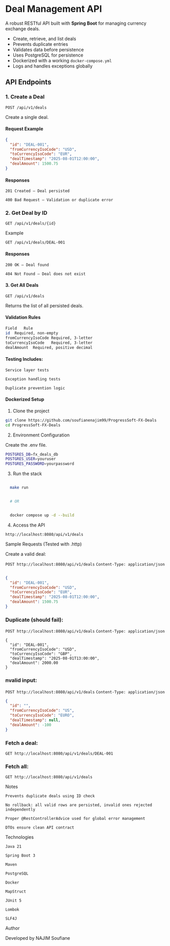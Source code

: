# Deal Management API

A robust RESTful API built with **Spring Boot** for managing currency exchange deals.

- Create, retrieve, and list deals
- Prevents duplicate entries
- Validates data before persistence
- Uses PostgreSQL for persistence
- Dockerized with a working `docker-compose.yml`
- Logs and handles exceptions globally

## API Endpoints

### 1. Create a Deal
`POST /api/v1/deals`

Create a single deal.

#### Request Example
```json
{
  "id": "DEAL-001",
  "fromCurrencyIsoCode": "USD",
  "toCurrencyIsoCode": "EUR",
  "dealTimestamp": "2025-08-01T12:00:00",
  "dealAmount": 1500.75
}
  ```
#### Responses

    201 Created – Deal persisted

    400 Bad Request – Validation or duplicate error

### 2. Get Deal by ID

`GET /api/v1/deals/{id}`

Example

`GET /api/v1/deals/DEAL-001`

#### Responses

    200 OK – Deal found

    404 Not Found – Deal does not exist

#### 3. Get All Deals

`GET /api/v1/deals`

Returns the list of all persisted deals.

#### Validation Rules
 ```bash
Field	Rule
id	Required, non-empty
fromCurrencyIsoCode	Required, 3-letter
toCurrencyIsoCode	Required, 3-letter
dealAmount	Required, positive decimal
 ```
#### Testing Includes:

    Service layer tests

    Exception handling tests

    Duplicate prevention logic

#### Dockerized Setup
1. Clone the project
 ```bash
git clone https://github.com/soufianenajim99/ProgressSoft-FX-Deals
cd ProgressSoft-FX-Deals
 ```
2. Environment Configuration

Create the .env file.

 ```bash
POSTGRES_DB=fx_deals_db
POSTGRES_USER=youruser
POSTGRES_PASSWORD=yourpassword
   ```

3. Run the stack

 ```bash

   make run


   # OR


   docker compose up -d --build

   ```

4. Access the API

`http://localhost:8080/api/v1/deals`

 Sample Requests (Tested with .http)

Create a valid deal:

`POST http://localhost:8080/api/v1/deals`
`Content-Type: application/json`
```json

{
  "id": "DEAL-001",
  "fromCurrencyIsoCode": "USD",
  "toCurrencyIsoCode": "EUR",
  "dealTimestamp": "2025-08-01T12:00:00",
  "dealAmount": 1500.75
}
```
### Duplicate (should fail):

`POST http://localhost:8080/api/v1/deals`
`Content-Type: application/json`

```
{
  "id": "DEAL-001",
  "fromCurrencyIsoCode": "USD",
  "toCurrencyIsoCode": "GBP",
  "dealTimestamp": "2025-08-01T13:00:00",
  "dealAmount": 2000.00
}
```
### nvalid input:

`POST http://localhost:8080/api/v1/deals`
`Content-Type: application/json`
```json
{
  "id": "",
  "fromCurrencyIsoCode": "US",
  "toCurrencyIsoCode": "EURO",
  "dealTimestamp": null,
  "dealAmount": -100
}
```
### Fetch a deal:

`GET http://localhost:8080/api/v1/deals/DEAL-001`

### Fetch all:

`GET http://localhost:8080/api/v1/deals`


 Notes

    Prevents duplicate deals using ID check

    No rollback: all valid rows are persisted, invalid ones rejected independently

    Proper @RestControllerAdvice used for global error management

    DTOs ensure clean API contract

 Technologies

    Java 21

    Spring Boot 3

    Maven

    PostgreSQL

    Docker

    MapStruct

    JUnit 5

    Lombok

    SLF4J

 Author

Developed by NAJIM Soufiane